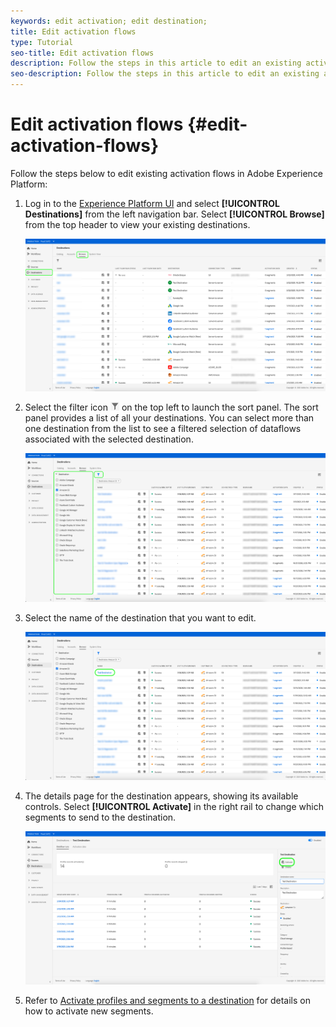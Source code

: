 ```yaml
---
keywords: edit activation; edit destination;
title: Edit activation flows
type: Tutorial
seo-title: Edit activation flows
description: Follow the steps in this article to edit an existing activation flow in Adobe Experience Platform.
seo-description: Follow the steps in this article to edit an existing activation flow in Adobe Experience Platform.
---
```


# Edit activation flows {#edit-activation-flows}

Follow the steps below to edit existing activation flows in Adobe Experience Platform: 

1. Log in to the [Experience Platform UI](https://platform.adobe.com/) and select **[!UICONTROL Destinations]** from the left navigation bar. Select **[!UICONTROL Browse]** from the top header to view your existing destinations.

    ![Browse destinations](../assets/ui/edit-activation/browse-destinations.png)

2. Select the filter icon ![Filter-icon](../assets/ui/edit-activation/filter.png) on the top left to launch the sort panel. The sort panel provides a list of all your destinations. You can select more than one destination from the list to see a filtered selection of dataflows associated with the selected destination.

    ![Filter destinations](../assets/ui/edit-activation/filter-destinations.png)

3. Select the name of the destination that you want to edit.

    ![Select destination](../assets/ui/edit-activation/destination-select.png)

4. The details page for the destination appears, showing its available controls. Select **[!UICONTROL Activate]** in the right rail to change which segments to send to the destination.

    ![Destination details](../assets/ui/edit-activation/destination-details.png)

5. Refer to [Activate profiles and segments to a destination](activate-destinations.md) for details on how to activate new segments.

